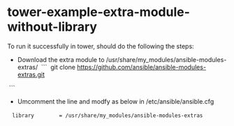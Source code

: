 # tower-example-extra-module-without-library

To run it successfully in tower, should do the following the steps:

* Download the extra module to /usr/share/my_modules/ansible-modules-extras/
  ```
  git clone https://github.com/ansible/ansible-modules-extras.git
  
  ```
  
* Umcomment the line and modfy as below in /etc/ansible/ansible.cfg

  ```
  library        = /usr/share/my_modules/ansible-modules-extras
  ```
